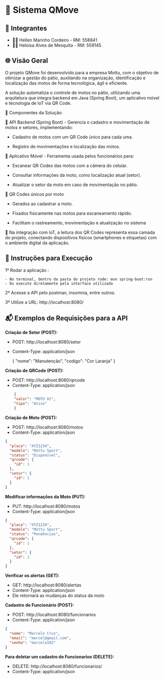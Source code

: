 # 🔲 Sistema QMove



## 👥 Integrantes

- 👩‍💻 Hellen Marinho Cordeiro - RM: 558841
- 👩‍💻 Heloisa Alves de Mesquita - RM: 559145 
## 🌐 Visão Geral

O projeto QMove foi desenvolvido para a empresa Mottu, com o objetivo de otimizar a gestão do pátio, auxiliando na organização, identificação e localização das motos de forma tecnológica, ágil e eficiente.

A solução automatiza o controle de motos no pátio, utilizando uma arquitetura que integra backend em Java (Spring Boot), um aplicativo móvel e tecnologia de IoT via QR Code.

🧩 Componentes da Solução:

🔗 API Backend (Spring Boot) - Gerencia o cadastro e movimentação de motos e setores, implementando:

- Cadastro de motos com um QR Code único para cada uma.
  
- Registro de movimentações e localização das motos.

📱 Aplicativo Móvel - Ferramenta usada pelos funcionários para:

- Escanear QR Codes das motos com a câmera do celular.

- Consultar informações da moto, como localização atual (setor).

- Atualizar o setor da moto em caso de movimentação no pátio.
  
📸 QR Codes únicos por moto

- Gerados ao cadastrar a moto.

- Fixados fisicamente nas motos para escaneamento rápido.

- Facilitam o rastreamento, movimentação e atualização no sistema
  
🔌 Na integração com IoT, a leitura dos QR Codes representa essa  camada do projeto, conectando dispositivos físicos (smartphones e etiquetas) com o ambiente digital da aplicação.

## 🚀 Instruções para Execução

1º Rodar a aplicação :

    - No terminal, dentro da pasta do projeto rode: mvn spring-boot:run 
    - Ou execute diretamente pela interface utilizada

2º Acesse a API pelo postman, insomnia, entre outros.

3º Utilize a URL: http://localhost:8080/

## 📬 Exemplos de Requisições para a API

**Criação de Setor (POST):**

- POST: http://localhost:8080/setor
- Content-Type: application/json

    {
    "nome": "Manutenção",
    "codigo": "Cor Laranja"
    }

**Criação de QRCode (POST):**

- POST: http://localhost:8080/qrcode
- Content-Type: application/json
```json
    {
    "valor": "MOTO 01",
    "tipo": "Ativo"
    }
```
**Criação de Moto (POST):**

- POST: http://localhost:8080/motos
- Content-Type: application/json
```json
{
  "placa": "XYZ1234",
  "modelo": "Mottu Sport",
  "status": "Disponível",
  "qrcode": {
    "id": 1
  },
  "setor": {
    "id": 1
  }
}
```
**Modificar informações da Moto (PUT):**

- PUT: http://localhost:8080/motos
- Content-Type: application/json
```json
{
  "placa": "XYZ1234",
  "modelo": "Mottu Sport",
  "status": "Pendências",
  "qrcode": {
    "id": 1
  },
  "setor": {
    "id": 2
  }
}
```

**Verificar os alertas (GET):**

- GET: http://localhost:8080/alertas
- Content-Type: application/json
- Ele retornará as mudanças do status da moto


**Cadastro de Funcionário (POST):**

- POST: http://localhost:8080/funcionarios
- Content-Type: application/json
```json
{
  "nome": "Marcelo Cruz",
  "email": "marcel@gmail.com",
  "senha": "marcelo102"
}
```
**Para deletar um cadastro de Funcionarios (DELETE):**

- DELETE: http://localhost:8080/funcionarios/
- Content-Type: application/json
